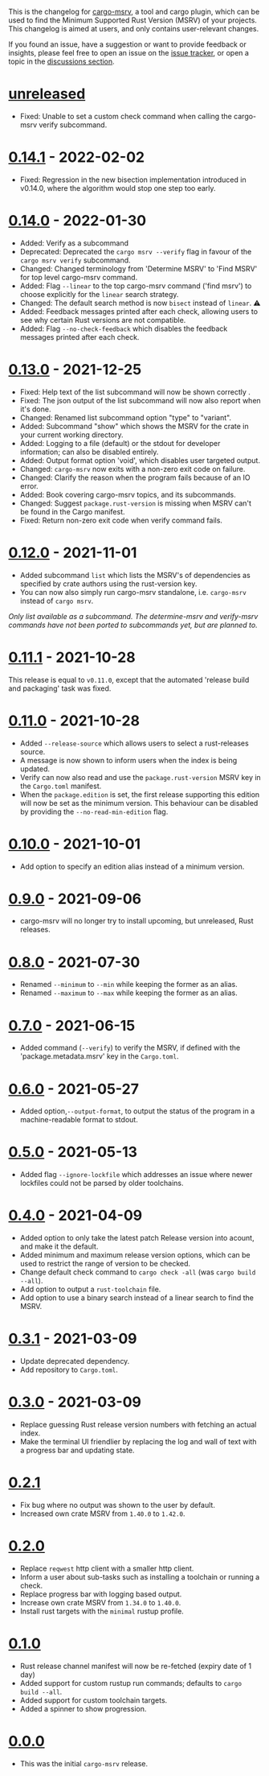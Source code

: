 This is the changelog for [cargo-msrv](https://github.com/foresterre/cargo-msrv), a tool and cargo plugin, which can be
used to find the Minimum Supported Rust Version (MSRV) of your projects.
This changelog is aimed at users, and only contains user-relevant changes.

If you found an issue, have a suggestion or want to provide feedback or insights, please feel free to open an issue on
the [issue tracker](https://github.com/foresterre/cargo-msrv/issues), or open a topic in the [discussions section](https://github.com/foresterre/cargo-msrv/discussions).

# [unreleased]

[unreleased]: https://github.com/foresterre/cargo-msrv/compare/v0.14.1...HEAD

* Fixed: Unable to set a custom check command when calling the cargo-msrv verify subcommand.

# [0.14.1] - 2022-02-02

* Fixed: Regression in the new bisection implementation introduced in v0.14.0, where the algorithm would stop one step too early.

[0.14.1]: https://github.com/foresterre/cargo-msrv/compare/v0.14.0...v0.14.1

# [0.14.0] - 2022-01-30

* Added: Verify as a subcommand
* Deprecated: Deprecated the `cargo msrv --verify` flag in favour of the `cargo msrv verify` subcommand.
* Changed: Changed terminology from 'Determine MSRV' to 'Find MSRV' for top level cargo-msrv command.
* Added: Flag `--linear` to the top cargo-msrv command ('find msrv') to choose explicitly for the `linear` search strategy.
* Changed: The default search method is now `bisect` instead of `linear`. ⚠
* Added: Feedback messages printed after each check, allowing users to see why certain Rust versions are not compatible.
* Added: Flag `--no-check-feedback` which disables the feedback messages printed after each check.


[0.14.0]: https://github.com/foresterre/cargo-msrv/compare/v0.13.0...v0.14.0

# [0.13.0] - 2021-12-25

* Fixed: Help text of the list subcommand will now be shown correctly .  
* Fixed: The json output of the list subcommand will now also report when it's done.
* Changed: Renamed list subcommand option "type" to "variant".
* Added: Subcommand "show" which shows the MSRV for the crate in your current working directory.
* Added: Logging to a file (default) or the stdout for developer information; can also be disabled entirely.
* Added: Output format option 'void', which disables user targeted output.
* Changed: `cargo-msrv` now exits with a non-zero exit code on failure.
* Changed: Clarify the reason when the program fails because of an IO error.
* Added: Book covering cargo-msrv topics, and its subcommands.
* Changed: Suggest `package.rust-version` is missing when MSRV can't be found in the Cargo manifest.
* Fixed: Return non-zero exit code when verify command fails.

[0.13.0]: https://github.com/foresterre/cargo-msrv/compare/v0.12.0...v0.13.0

# [0.12.0] - 2021-11-01

* Added subcommand `list` which lists the MSRV's of dependencies as specified by crate authors using the rust-version key.
* You can now also simply run cargo-msrv standalone, i.e. `cargo-msrv` instead of `cargo msrv`.

_Only list available as a subcommand. The determine-msrv and verify-msrv commands have not been ported to subcommands yet,
but are planned to._

[0.12.0]: https://github.com/foresterre/cargo-msrv/compare/v0.11.1...v0.12.0

# [0.11.1] - 2021-10-28

This release is equal to `v0.11.0`, except that the automated 'release build and packaging' task was fixed.  

[0.11.1]: https://github.com/foresterre/cargo-msrv/compare/v0.11.0...v0.11.1

# [0.11.0] - 2021-10-28

* Added `--release-source` which allows users to select a rust-releases source.
* A message is now shown to inform users when the index is being updated.
* Verify can now also read and use the `package.rust-version` MSRV key in the `Cargo.toml` manifest.
* When the `package.edition` is set, the first release supporting this edition will now be set as the minimum version.
This behaviour can be disabled by providing the `--no-read-min-edition` flag.

[0.11.0]: https://github.com/foresterre/cargo-msrv/compare/v0.10.0...v0.11.0

# [0.10.0] - 2021-10-01

* Add option to specify an edition alias instead of a minimum version.

[0.10.0]: https://github.com/foresterre/cargo-msrv/compare/v0.9.0...v0.10.0

# [0.9.0] - 2021-09-06

* cargo-msrv will no longer try to install upcoming, but unreleased, Rust releases.

[0.9.0]: https://github.com/foresterre/cargo-msrv/compare/v0.8.0...v0.9.0

# [0.8.0] - 2021-07-30

* Renamed `--minimum` to `--min` while keeping the former as an alias.
* Renamed `--maximum` to `--max` while keeping the former as an alias.

[0.8.0]: https://github.com/foresterre/cargo-msrv/compare/v0.7.0...v0.8.0

# [0.7.0] - 2021-06-15

* Added command (`--verify`) to verify the MSRV, if defined with the 'package.metadata.msrv' key in the `Cargo.toml`.

[0.7.0]: https://github.com/foresterre/cargo-msrv/compare/v0.6.0...v0.7.0

# [0.6.0] - 2021-05-27

* Added option,`--output-format`, to output the status of the program in a machine-readable format to stdout.

[0.6.0]: https://github.com/foresterre/cargo-msrv/compare/v0.5.0...v0.6.0

# [0.5.0] - 2021-05-13

* Added flag `--ignore-lockfile` which addresses an issue where newer lockfiles could not be parsed by older toolchains.

[0.5.0]: https://github.com/foresterre/cargo-msrv/compare/v0.4.0...v0.5.0

# [0.4.0] - 2021-04-09

* Added option to only take the latest patch Release version into acount, and make it the default.
* Added minimum and maximum release version options, which can be used to restrict the range of version to be checked.
* Change default check command to `cargo check -all` (was `cargo build --all`).
* Add option to output a `rust-toolchain` file.
* Add option to use a binary search instead of a linear search to find the MSRV.

[0.4.0]: https://github.com/foresterre/cargo-msrv/compare/v0.3.1...v0.4.0

# [0.3.1] - 2021-03-09

* Update deprecated dependency.
* Add repository to `Cargo.toml`.

[0.3.1]: https://github.com/foresterre/cargo-msrv/compare/v0.3.0...v0.3.1

# [0.3.0] - 2021-03-09

* Replace guessing Rust release version numbers with fetching an actual index.
* Make the terminal UI friendlier by replacing the log and wall of text with a progress bar and updating state.

[0.3.0]: https://github.com/foresterre/cargo-msrv/compare/v0.2.1...v0.3.0

# [0.2.1]

* Fix bug where no output was shown to the user by default.
* Increased own crate MSRV from `1.40.0` to `1.42.0`.

[0.2.1]: https://github.com/foresterre/cargo-msrv/compare/v0.2.0...v0.2.1

# [0.2.0]

* Replace `reqwest` http client with a smaller http client.
* Inform a user about sub-tasks such as installing a toolchain or running a check.
* Replace progress bar with logging based output.
* Increase own crate MSRV from `1.34.0` to `1.40.0`.
* Install rust targets with the `minimal` rustup profile.

[0.2.0]: https://github.com/foresterre/cargo-msrv/compare/v0.1.0...v0.2.0

# [0.1.0]

* Rust release channel manifest will now be re-fetched (expiry date of 1 day)
* Added support for custom rustup run commands; defaults to `cargo build --all`.
* Added support for custom toolchain targets.
* Added a spinner to show progression.

[0.1.0]: https://github.com/foresterre/cargo-msrv/compare/v0.0.0...v0.1.0

# [0.0.0]

* This was the initial `cargo-msrv` release.

[0.0.0]: https://github.com/foresterre/cargo-msrv/releases/tag/v0.0.0
